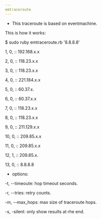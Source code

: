```yaml
---
emtraceroute
---
```


- This traceroute is based on eventmachine.

This is how it works:

$ sudo ruby emtraceroute.rb '8.8.8.8'

1, 0, :: 192.168.x.x

2, 0, :: 118.23.x.x

3, 0, :: 118.23.x.x

4, 0, :: 221.184.x.x

5, 0, :: 60.37.x.

6, 0, :: 60.37.x.x

7, 0, :: 118.23.x.x

8, 0, :: 118.23.x.x

9, 0, :: 211.129.x.x

10, 0, :: 209.85.x.x

11, 0, :: 209.85.x.x

12, 1, :: 209.85.x.

13, 0, :: 8.8.8.8


- options:

-t, --timeoute: hop timeout seconds.

-r, --tries: retry counts.

-m, --max_hops: max size of traceroute hops.

-s, -silent: only show results at rhe end.
